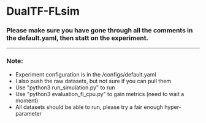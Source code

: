 # DualTF-FLsim
### Please make sure you have gone through all the comments in the default.yaml, then statt on the experiment.
-------
### Note:
- Experiment configuration is in the /configs/default.yaml
- I also push the raw datasets, but not sure if you can pull them
- Use "python3 run_simulation.py" to run
- Use "python3 evaluation_fl_cpu.py" to gain metrics (need to wait a moment)
- All datasets should be able to run, please try a fair enough hyper-parameter